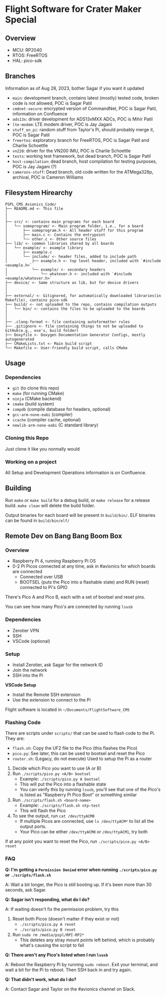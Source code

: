 # Flight Software for Crater Maker Special

## Overview

- MCU: RP2040
- RTOS: FreeRTOS
- HAL: pico-sdk

## Branches

Information as of Aug 28, 2023, bother Sagar if you want it updated

- `main`: development branch, contains latest (mostly) tested code, broken code
  is not allowed, POC is Sagar Patil
- `cmdnet-secure`: encrypted version of CommandNet, POC is Sagar Patil,
  information on Confluence
- `ads13x`: driver development for ADS13xMXX ADCs, POC is Mihir Patil
- `lte-modem`: LTE modem driver, POC is Jay Jagani
- `stuff_on_pi`: random stuff from Taylor's Pi, should probably merge it, POC is
  Sagar Patil
- `freertos`: exploratory branch for FreeRTOS, POC is Sagar Patil and Charlie Schoettle
- `vn220`: driver for the VN200 IMU, POC is Charlie Schoettle
- `tests`: working test framework, but dead branch, POC is Sagar Patil
- `host-compilation`: dead branch, host compilation for testing purposes, POC is
  Jay Jagani (?)
- `camerons-stuff`: Dead branch, old code written for the ATMega328p, archival,
  POC is Cameron Williams

## Filesystem Hirearchy

```
PSPL_CMS_Avionics_Code/
├── README.md <- This file
│
│
├── src/ <- contains main programs for each board
│   └── someprogram/ <- Main program folder, i.e., for a board
│       ├── someprogram.h <- All header stuff for this program
│       ├── main.c <- Contains the entrypoint
│       └── other.c <- Other source files
├── lib/ <- common libraries shared by all boards
│   └── example/ <- example library
│       ├── example.c
│       └── include/ <- header files, added to include path
│           ├── example.h <- top level header, included with `#include <example.h>`
│           └── example/ <- secondary headers
│               └── whatever.h <- included with `#include <example/whatever.h>`
├── device/ <- Same structure as lib, but for device drivers
│
│
├── external/ <- Gitignored, for automatically downloaded libraries(in Makefile), contains pico-sdk
├── build/ <- not uploaded to the repo, contains compilation outputs
│   └── bin/ <- contains the files to be uploaded to the boards
│
│
├── .clang-format <- file containing autoformatter rules
├── .gitignore <- file containing things to not be uploaded to GitHub(e.g., exe's, build folder)
├── Doxyfile <- Doxygen Documentation Generator Configs, mostly autogenerated
├── CMakeLists.txt <- Main build script
└── Makefile <- User-friendly build script, calls CMake
```

## Usage

### Dependencies

- `git` (to clone this repo)
- `make` (for running CMake)
- `ninja` (CMake backend)
- `cmake` (build system)
- `compdb` (compile database for headers, optional)
- `gcc-arm-none-eabi` (compiler)
- `ccache` (compiler cache, optional)
- `newlib-arm-none-eabi` (C standard library)

### Cloning this Repo

Just clone it like you normally would

### Working on a project

All Setup and Development Operations information is on Confluence.

## Building

Run `make` or `make build` for a debug build, or `make release` for a release build.
`make clean` will delete the build folder.

Output binaries for each board will be present in `build/bin/`. ELF binaries can
be found in `build/bin/elf/`

## Remote Dev on Bang Bang Boom Box

### Overview

- Raspberry Pi 4, running Raspberry Pi OS
- 0-2 Pi Picos connected at any time, ask in #avionics for which boards are
  connected
  - Connected over USB
  - BOOTSEL (puts the Pico into a flashable state) and RUN (reset) connected to
    Pi's GPIO

There's Pico A and Pico B, each with a set of bootsel and reset pins.

You can see how many Pico's are connected by running `lsusb`

### Dependencies

- Zerotier VPN
- SSH
- VSCode (optional)

### Setup

- Install Zerotier, ask Sagar for the network ID
- Join the network
- SSH into the Pi

**VSCode Setup**

- Install the Remote SSH extension
- Use the extension to connect to the Pi

Flight software is located in `~/Documents/FlightSoftware_CMS`

### Flashing Code

There are scripts under `scripts/` that can be used to flash code to the Pi.
They are:

- `flash.sh`: Copy the UF2 file to the Pico (this flashes the Pico)
- `pico.py`: See later, this can be used to bootsel and reset the Pico
- `router.sh`: (Legacy, do not execute) Used to setup the Pi as a router

1. Decide which Pico you want to use (A or B)
1. Run `./scripts/pico.py <A/B> bootsel`
   - Example: `./scripts/pico.py A bootsel`
   - This will put the Pico into a flashable state
   - You can verify this by running `lsusb`, you'll see that one of the Pico's
     is listed as "Raspberry Pi Pico Boot" or something similar
1. Run `./scripts/flash.sh <board-name>`
   - Example: `./scripts/flash.sh ntp-test`
   - This will flash the Pico
1. To see the output, run `cat /dev/ttyACM0`
   - If multiple Picos are connected, use `ls /dev/ttyACM*` to list all the
     output ports.
   - Your Pico can be either `/dev/ttyACM0` or `/dev/ttyACM1`, try both

If at any point you want to reset the Pico, run `./scripts/pico.py <A/B> reset`

### FAQ

**Q: I'm getting a `Permission Denied` error when running `./scripts/pico.py` or**
**`./scripts/flash.sh`**

A: Wait a bit longer, the Pico is still booting up. If it's been more than 30
seconds, ask Sagar.

**Q: Sagar isn't responding, what do I do?**

A: If waiting doesn't fix the permission problem, try this

1. Reset both Picos (doesn't matter if they exist or not)
   - `./scripts/pico.py A reset`
   - `./scripts/pico.py B reset`
1. Run `sudo rm /media/pspl/RPI-RP2*`
   - This deletes any stray mount points left behind, which is probably what's
     causing the script to fail

**Q: There aren't any Pico's listed when I run `lsusb`**

A: Reboot the Raspberry Pi by running `sudo reboot`. Exit your terminal, and
wait a bit for the Pi to reboot. Then SSH back in and try again.

**Q: That didn't work, what do I do?**

A: Contact Sagar and Taylor on the #avionics channel on Slack.
